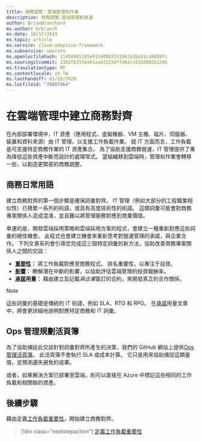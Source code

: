 ```yaml
---
title: 商務調整：雲端管理和作業
description: 商務調整-雲端管理和營運
author: BrianBlanchard
ms.author: brblanch
ms.date: 10/17/2019
ms.topic: article
ms.service: cloud-adoption-framework
ms.subservice: operate
ms.openlocfilehash: 114589d11b5e915400832d3d61a3ba91ca9d89fc
ms.sourcegitcommit: 2362fb3154a91aa421224ffdb2cc632d982b129b
ms.translationtype: MT
ms.contentlocale: zh-TW
ms.lasthandoff: 01/28/2020
ms.locfileid: "76807864"
---
```

# <a name="create-business-alignment-in-cloud-management"></a>在雲端管理中建立商務對齊

在內部部署環境中，IT 資產（應用程式、虛擬機器、VM 主機、磁片、伺服器、裝置和資料來源）由 IT 管理，以支援工作負載作業。 就 IT 方面而言，工作負載是可支援特定商務作業的 IT 資產集合。 為了協助支援商務營運，IT 管理提供了專為降低這些資產中斷而設計的處理常式。 當組織移到雲端時，管理和作業會轉移一些，以創造更緊密的商務調整。

## <a name="business-vernacular"></a>商務日常用語

建立商務對齊的第一個步驟是確保詞彙對齊。 IT 管理（例如大部分的工程職業相似性）已積累一系列的術語，或具有高度技術性的術語。 這類詞彙可能會對商務專案關係人造成混淆，並且難以將管理服務對應到商業價值。

幸運的是，開發雲端採用策略和雲端採用方案的程式，會建立一種重新對應這些詞彙的絕佳機會。 此程式也會建立機會來重新思考對營運管理的承諾，與企業合作。 下列文章系列會引導您完成這三個特定詞彙的新方法，協助改善商務專案關係人之間的交談： 

- **[重要性](./criticality.md)：** 將工作負載對應至商務程式。 排名重要性，以專注于投資。
- **[影響](./impact.md)：** 瞭解潛在中斷的影響，以協助評估雲端管理的投資報酬率。
- **[承諾](./commitment.md)用量：** 藉由建立及記載*與企業*簽訂的合約，來開發真正的合作關係。

> [!NOTE]
> 這些詞彙的基礎是傳統的 IT 術語，例如 SLA、RTO 和 RPO。 在[承諾](./commitment.md)用量文章中，將會更詳細地說明對應特定商務和 IT 詞彙。

## <a name="ops-management-planning-workbook"></a>Ops 管理規劃活頁簿

為了協助捕捉此交談針對詞彙對齊所產生的決策，我們的 GitHub 網站上提供[Ops 管理活頁簿](https://raw.githubusercontent.com/microsoft/CloudAdoptionFramework/master/manage/opsmanagementworkbook.xlsx)。 此活頁簿不會執行 SLA 或成本計算。 它只是用來協助捕捉這類量值，並預測遺失避免的成果。

或者，如果解決方案已部署至雲端，則可以直接在 Azure 中標記這些相同的工作負載和相關聯的資產。

## <a name="next-steps"></a>後續步驟

藉由定義[工作負載重要性](./criticality.md)，開始建立商務對齊。

> [!div class="nextstepaction"]
> [定義工作負載重要性](./criticality.md)

